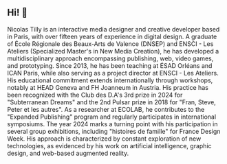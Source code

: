 ## Hi! 👋

Nicolas Tilly is an interactive media designer and creative developer based in Paris, with over fifteen years of experience in digital design. A graduate of École Régionale des Beaux-Arts de Valence (DNSEP) and ENSCI - Les Ateliers (Specialized Master's in New Media Creation), he has developed a multidisciplinary approach encompassing publishing, web, video games, and prototyping.
Since 2013, he has been teaching at ÉSAD Orléans and ICAN Paris, while also serving as a project director at ENSCI - Les Ateliers. His educational commitment extends internationally through workshops, notably at HEAD Geneva and FH Joanneum in Austria.
His practice has been recognized with the Club des D.A's 3rd prize in 2024 for "Subterranean Dreams" and the 2nd Pulsar prize in 2018 for "Fran, Steve, Peter et les autres". As a researcher at ECOLAB, he contributes to the "Expanded Publishing" program and regularly participates in international symposiums.
The year 2024 marks a turning point with his participation in several group exhibitions, including "histoires de famille" for France Design Week. His approach is characterized by constant exploration of new technologies, as evidenced by his work on artificial intelligence, graphic design, and web-based augmented reality.

